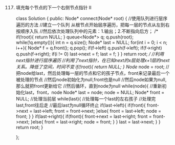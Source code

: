 117. 填充每个节点的下一个右侧节点指针 II  
  

    


		class Solution {
		public:
		    Node* connect(Node* root) {
		        //使用队列进行层序遍历的方法
		        //建立一个队列 从根节点开始层序遍历，把每一层的节点从左到右按顺序入队
		        //然后依次处理队列中的元素：1.输出；2.不断指向后方；
		    /*
		    if(!root){
		       return NULL; 
		    }
		    queue<Node*> q;
		    q.push(root);
		    while(!q.empty()){
		        int n = q.size();
		        Node* last = NULL;
		        for(int i = 0; i < n; i++){
		            Node* f = q.front();
		            q.pop();
		            if(f->left)
		                q.push(f->left);
		            if(f->right)
		                q.push(f->right);
		            if(i != 0)
		                last->next = f;
		            last = f;
		        }
		    }
		    return root;
		    */
		    //利用next指针进行层序遍历
		    //利用了next指针，在已知next的x层处理x+1层的next关系。降低了空间，时间不变
		    if(!root){
		       return NULL; 
		    }
		    Node* node = root;
		    //把node给last，然后处理每一层的节点和它的孩子节点，front来记录最后一个被处理的节点
		    //然后node初始化为null,front也是null
		    //然后node如果为null,那么就把front更新给它
		    //然后循环，直到node为null
		    while(node){
		        //重新初始化last，front，node
		        Node* last = node;
		        node = NULL;
		        Node* front = NULL;
		        //处理当前层
		        while(last){
		            //处理每一个last的左右孩子
		            //处理完last,front往后走
		            //最后last为null循环终止
		            if(last->left){
		                if(front){
		                    front->next = last->left;
		                    front = front->next;
		                }else{
		                    front = last->left;
							node = front;
		                } 
		            }
		            if(last->right){
		                if(front){
		                    front->next = last->right;
		                    front = front->next;
		                }else{
		                    front = last->right;
							node = front;
		                }
		            }
		            last = last->next;
		        }
		        }
		    return root;
		    }
		
		};